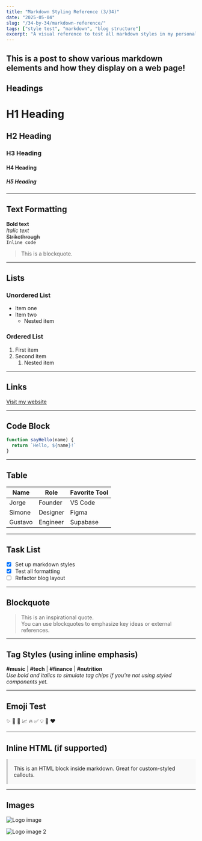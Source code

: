 ```yaml
---
title: "Markdown Styling Reference (3/34)"
date: "2025-05-04"
slug: "/34-by-34/markdown-reference/"
tags: ["style test", "markdown", "blog structure"]
excerpt: "A visual reference to test all markdown styles in my personal blog."
---
```


## This is a post to show various markdown elements and how they display on a web page!

## Headings

# H1 Heading

## H2 Heading

### H3 Heading

#### H4 Heading

##### H5 Heading

---

## Text Formatting

**Bold text**  
_Italic text_  
~~Strikethrough~~  
`Inline code`

> This is a blockquote.

---

## Lists

### Unordered List

- Item one
- Item two
  - Nested item

### Ordered List

1. First item
2. Second item
   1. Nested item

---

## Links

[Visit my website](https://jorgeviramontes.com)

---

## Code Block

```js
function sayHello(name) {
  return `Hello, ${name}!`
}
```

---

## Table

| Name    | Role     | Favorite Tool |
| ------- | -------- | ------------- |
| Jorge   | Founder  | VS Code       |
| Simone  | Designer | Figma         |
| Gustavo | Engineer | Supabase      |

---

## Task List

- [x] Set up markdown styles
- [x] Test all formatting
- [ ] Refactor blog layout

---

## Blockquote

> This is an inspirational quote.  
> You can use blockquotes to emphasize key ideas or external references.

---

## Tag Styles (using inline emphasis)

**#music** | **#tech** | **#finance** | **#nutrition**  
_Use bold and italics to simulate tag chips if you're not using styled components yet._

---

## Emoji Test

✨ 🎸 🧠 📈 🔥 ✅ 💡 🚀 ❤️

---

## Inline HTML (if supported)

<div style="background-color: #f9f9f9; padding: 1rem; border-left: 4px solid #ccc;">
  This is an HTML block inside markdown. Great for custom-styled callouts.
</div>

---

## Images

![Logo image](/images/jv.png)

![Logo image 2](/images/jv-logo-full-soft-cream.png)
